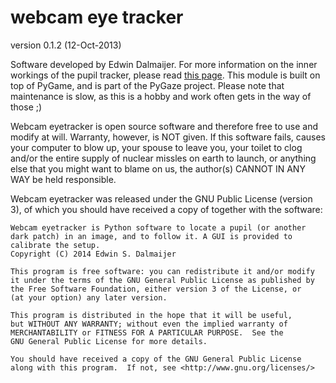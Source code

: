 webcam eye tracker
==================

version 0.1.2 (12-Oct-2013)


Software developed by Edwin Dalmaijer. For more information on the inner
workings of the pupil tracker, please read [this page](http://www.pygaze.org/2015/06/webcam-eye-tracker/). This module
is built on top of PyGame, and is part of the PyGaze project. Please note
that maintenance is slow, as this is a hobby and work often gets in the
way of those ;)

Webcam eyetracker is open source software and therefore free to use and modify at will.
Warranty, however, is NOT given. If this software fails, causes your computer
to blow up, your spouse to leave you, your toilet to clog and/or the entire
supply of nuclear missles on earth to launch, or anything else that you might
want to blame on us, the author(s) CANNOT IN ANY WAY be held responsible.

Webcam eyetracker was released under the GNU Public License (version 3), of which you
should have received a copy of together with the software:

    Webcam eyetracker is Python software to locate a pupil (or another
    dark patch) in an image, and to follow it. A GUI is provided to
    calibrate the setup.
    Copyright (C) 2014 Edwin S. Dalmaijer

    This program is free software: you can redistribute it and/or modify
    it under the terms of the GNU General Public License as published by
    the Free Software Foundation, either version 3 of the License, or
    (at your option) any later version.

    This program is distributed in the hope that it will be useful,
    but WITHOUT ANY WARRANTY; without even the implied warranty of
    MERCHANTABILITY or FITNESS FOR A PARTICULAR PURPOSE.  See the
    GNU General Public License for more details.

    You should have received a copy of the GNU General Public License
    along with this program.  If not, see <http://www.gnu.org/licenses/>

